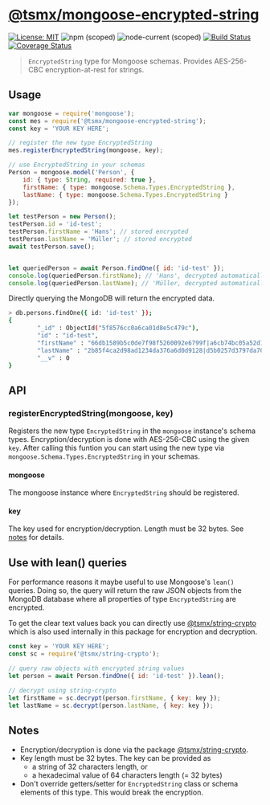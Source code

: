 # [**@tsmx/mongoose-encrypted-string**](https://github.com/tsmx/mongoose-encrypted-string)

[![License: MIT](https://img.shields.io/badge/License-MIT-blue.svg)](https://opensource.org/licenses/MIT)
![npm (scoped)](https://img.shields.io/npm/v/@tsmx/mongoose-encrypted-string)
![node-current (scoped)](https://img.shields.io/node/v/@tsmx/mongoose-encrypted-string)
[![Build Status](https://img.shields.io/github/workflow/status/tsmx/mongoose-encrypted-string/Git%20CI%20Build)](https://img.shields.io/github/workflow/status/tsmx/mongoose-encrypted-string/Git%20CI%20Build)
[![Coverage Status](https://coveralls.io/repos/github/tsmx/mongoose-encrypted-string/badge.svg?branch=master)](https://coveralls.io/github/tsmx/mongoose-encrypted-string?branch=master)

> `EncryptedString` type for Mongoose schemas. Provides AES-256-CBC encryption-at-rest for strings.

## Usage

```js
var mongoose = require('mongoose');
const mes = require('@tsmx/mongoose-encrypted-string');
const key = 'YOUR KEY HERE';

// register the new type EncryptedString
mes.registerEncryptedString(mongoose, key);

// use EncryptedString in your schemas
Person = mongoose.model('Person', {
    id: { type: String, required: true },
    firstName: { type: mongoose.Schema.Types.EncryptedString },
    lastName: { type: mongoose.Schema.Types.EncryptedString }
});

let testPerson = new Person();
testPerson.id = 'id-test';
testPerson.firstName = 'Hans'; // stored encrypted
testPerson.lastName = 'Müller'; // stored encrypted
await testPerson.save();


let queriedPerson = await Person.findOne({ id: 'id-test' });
console.log(queriedPerson.firstName); // 'Hans', decrypted automatically
console.log(queriedPerson.lastName); // 'Müller, decrypted automatically
```
Directly querying the MongoDB will return the encrypted data.
```bash
> db.persons.findOne({ id: 'id-test' });
{
        "_id" : ObjectId("5f8576cc0a6ca01d8e5c479c"),
        "id" : "id-test",
        "firstName" : "66db1589b5c0de7f98f5260092e6799f|a6cb74bc05a52d1244addb125352bb0d",
        "lastName" : "2b85f4ca2d98ad1234da376a6d0d9128|d5b0257d3797da7047bfea6dfa62e19c",
        "__v" : 0
}
```

## API

### registerEncryptedString(mongoose, key)

Registers the new type `EncryptedString` in the `mongoose` instance's schema types. Encryption/decryption is done with AES-256-CBC using the given `key`. After calling this funtion you can start using the new type via `mongoose.Schema.Types.EncryptedString` in your schemas.

#### mongoose

The mongoose instance where `EncryptedString` should be registered.

#### key

The key used for encryption/decryption. Length must be 32 bytes. See [notes](#notes) for details.

## Use with lean() queries

For performance reasons it maybe useful to use Mongoose's `lean()` queries. Doing so, the query will return the raw JSON objects from the MongoDB database where all properties of type `EncryptedString` are encrypted.

To get the clear text values back you can directly use [@tsmx/string-crypto](https://www.npmjs.com/package/@tsmx/string-crypto) which is also used internally in this package for encryption and decryption.

```js
const key = 'YOUR KEY HERE';
const sc = require('@tsmx/string-crypto');

// query raw objects with encrypted string values
let person = await Person.findOne({ id: 'id-test' }).lean();

// decrypt using string-crypto
let firstName = sc.decrypt(person.firstName, { key: key });
let lastName = sc.decrypt(person.lastName, { key: key });
```

## Notes

- Encryption/decryption is done via the package [@tsmx/string-crypto](https://www.npmjs.com/package/@tsmx/string-crypto).
- Key length must be 32 bytes. The key can be provided as
    - a string of 32 characters length, or
    - a hexadecimal value of 64 characters length (= 32 bytes)
- Don't override getters/setter for `EncryptedString` class or schema elements of this type. This would break the encryption.
